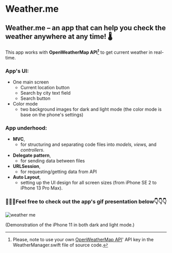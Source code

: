 # Weather.me
## Weather.me – an app that can help you check the weather anywhere at any time! 🌡
This app works with **OpenWeatherMap API[^*]** to get current weather in real-time.

### App's UI:
- One main screen
  - Current location button
  - Search by city text field
  - Search button
- Color mode
  - two background images for dark and light mode (the color mode is base on the phone's settings)

### App underhood:
- **MVC**,
  - for structuring and separating code files into _models, views,_ and _controllers_.
- **Delegate pattern**,
  - for sending data between files
- **URLSession**,
  - for requesting/getting data from API
- **Auto Layout**,
  - setting up the UI design for all screen sizes (from iPhone SE 2 to iPhone 13 Pro Max).



### 🚨🚨🚨Feel free to check out the app's gif presentation below👇👇👇

![weather me](https://user-images.githubusercontent.com/92067827/157108897-035a5279-3618-490d-b236-375130f70faf.gif)

(Demonstration of the iPhone 11 in both dark and light mode.)

[^*]: Please, note to use your own [OpenWeatherMap API](https://openweathermap.org/api)' API key in the WeatherManager.swift file of source code.
